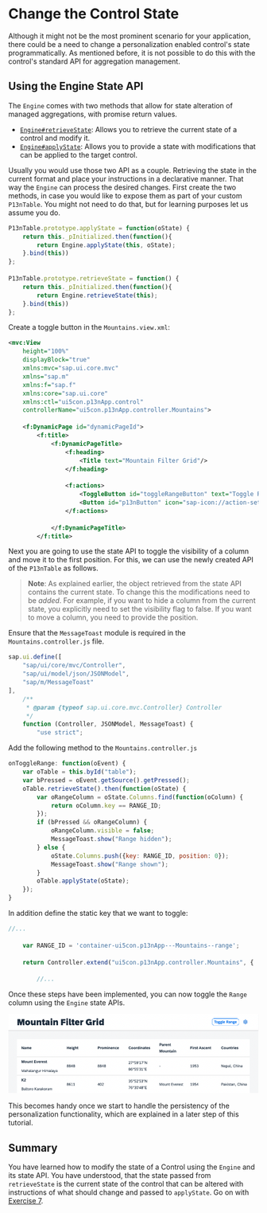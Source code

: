 # Change the Control State
Although it might not be the most prominent scenario for your application, there could be a need to change a personalization enabled control's state programmatically. As mentioned before, it is not possible to do this with the control's standard API for aggregation management. 

## Using the Engine State API
The `Engine` comes with two methods that allow for state alteration of managed aggregations, with promise return values. 
* [`Engine#retrieveState`](https://openui5nightly.hana.ondemand.com/api/sap.m.p13n.Engine#methods/retrieveState): Allows you to retrieve the current state of a control and modify it.
* [`Engine#applyState`](https://openui5nightly.hana.ondemand.com/api/sap.m.p13n.Engine#methods/applyState): Allows you to provide a state with modifications that can be applied to the target control.

Usually you would use those two API as a couple. Retrieving the state in the current format and place your instructions in a declarative manner. That way the `Engine` can process the desired changes. First create the two methods, in case you would like to expose them as part of your custom `P13nTable`. You might not need to do that, but for learning purposes let us assume you do.

````js
P13nTable.prototype.applyState = function(oState) {
    return this._pInitialized.then(function(){
        return Engine.applyState(this, oState);
    }.bind(this))
};

P13nTable.prototype.retrieveState = function() {
    return this._pInitialized.then(function(){
        return Engine.retrieveState(this);
    }.bind(this))
};
````

Create a toggle button in the `Mountains.view.xml`:
````xml
<mvc:View
    height="100%"
    displayBlock="true"
    xmlns:mvc="sap.ui.core.mvc"
    xmlns="sap.m"
    xmlns:f="sap.f"
    xmlns:core="sap.ui.core"
    xmlns:ctl="ui5con.p13nApp.control"
    controllerName="ui5con.p13nApp.controller.Mountains">

	<f:DynamicPage id="dynamicPageId">
		<f:title>
			<f:DynamicPageTitle>
				<f:heading>
					<Title text="Mountain Filter Grid"/>
				</f:heading>

				<f:actions>
                    <ToggleButton id="toggleRangeButton" text="Toggle Range" press=".onToggleRange" type="Transparent"/>
                    <Button id="p13nButton" icon="sap-icon://action-settings" type="Transparent" press=".onP13nPress"/>
				</f:actions>

			</f:DynamicPageTitle>
		</f:title>
````
Next you are going to use the state API to toggle the visibility of a column and move it to the first position. For this, we can use the newly created API of the `P13nTable` as follows. 

>**Note**: As explained earlier, the object retrieved from the state API contains the current state. To change this the modifications need to be *added*. For example, if you want to hide a column from the current state, you explicitly need to set the visibility flag to false. If you want to move a column, you need to provide the position.


Ensure that the `MessageToast` module is required in the `Mountains.controller.js` file.
````js
sap.ui.define([
    "sap/ui/core/mvc/Controller",
    "sap/ui/model/json/JSONModel",
    "sap/m/MessageToast"
],
    /**
     * @param {typeof sap.ui.core.mvc.Controller} Controller
     */
    function (Controller, JSONModel, MessageToast) {
        "use strict";

````

Add the following method to the `Mountains.controller.js`

````js
onToggleRange: function(oEvent) {
    var oTable = this.byId("table");
    var bPressed = oEvent.getSource().getPressed();
    oTable.retrieveState().then(function(oState) {
        var oRangeColumn = oState.Columns.find(function(oColumn) {
            return oColumn.key == RANGE_ID;
        });
        if (bPressed && oRangeColumn) {
            oRangeColumn.visible = false;
            MessageToast.show("Range hidden");
        } else {
            oState.Columns.push({key: RANGE_ID, position: 0});
            MessageToast.show("Range shown");
        }
        oTable.applyState(oState);
    });
}
````

In addition define the static key that we want to toggle:
````js
//...

    var RANGE_ID = 'container-ui5con.p13nApp---Mountains--range';

    return Controller.extend("ui5con.p13nApp.controller.Mountains", {

        //...
````

Once these steps have been implemented, you can now toggle the `Range` column using the `Engine` state APIs.

![EToggle Button](screenshots/ex06_1.png)

This becomes handy once we start to handle the persistency of the personalization functionality, which are explained in a later step of this tutorial.

## Summary
You have learned how to modify the state of a Control using the `Engine` and its state API. You have understood, that the state passed from `retrieveState` is the current state of the control that can be altered with instructions of what should change and passed to `applyState`. Go on with [Exercise 7](../ex07/).